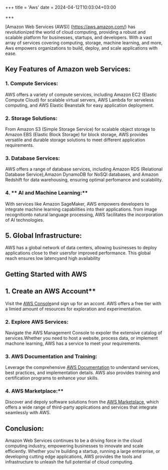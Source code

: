 +++
title = 'Aws'
date = 2024-04-12T10:03:04+03:00

+++

[Amazon Web Services (AWS)] (https://aws.amazon.com/) has revolutionized the world of cloud computing, providing a robust and scalable platform for businesses, startups, and developers. With a vast array of services covering computing, storage, machine learning, and more, Aws empowers organizations to build, deploy, and scale applications with ease.

## Key Features of Amazon web Services:

### 1. **Compute Services:**
AWS offers a variety of compute services, including Amazon EC2 (Elastic Compute Cloud) for scalable virtual servers, AWS Lambda for serveless computing, and AWS Elastic Beanstalk for easy application deployment.

### 2. **Storage Solutions:**
From Amazon S3 (Simple Storage Service) for scalable object storage to Amazon EBS (Elastic Block Storage) for block storage, AWS provides versatile and durable storage solutions to meet different application requirements.

### 3. **Database Services:**
AWS offers a range of database services, including Amazon RDS (Relational Database Service),Amazon DynamoDB for NoSQl databases, and Amazon Redshift for data warehousing, ensuring optimal perfomance and scalability.

### 4. ** AI and Machine Learning:**
With services like Amazon SageMaker, AWS empowers developers to integrate machine learning capabilities into their applications. from image recognitionto natural language processing, AWS facilitates the incorporation of AI technologies.

## 5. **Global Infrastructure:**
AWS has a global network of data centers, allowing businesses to deploy applications close to their usersfor improved performance. This global reach ensures low latencyand high availability

## Getting Started with AWS

## 1. Create an AWS Account**
Visit the [AWS Console](https://aws.amazon.com/console/)and sign up for an accont. AWS offers a free tier with a limied amount of resources for exploration and experimentation.

### 2. **Explore AWS Services:**
Navigate the AWS Management Console to expoler the extensive catalog of services.Whether you need to host a website, process data, or implement machone learning, AWS has a service to meet your requirements.

### 3. **AWS Documentation and Training:**
Leverage the comprehensive [AWS Documentation](https://docs.aws.amazon.com/) to understand services, best practices, and implementation details. AWS also provides training and certification programs to enhance your skills.

### 4. AWS Marketplace:**
Discover and depoly software solutions from the [AWS Marketplace](https://aws.amazon.com/marketplace/), which offers a wide range of third-party applications and services that integrate seamlessly with AWS.

## Conclusion:

Amazon Web Services continues to be a driving force in the cloud computing industry, empowering businesses to innovate and scale efficiently. Whether you're building a startup, running a large enterprise, or developing cutting edge applications, AWS provides the tools and infrastructure to unleash the full potential of cloud computing.